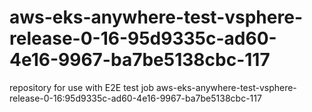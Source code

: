# aws-eks-anywhere-test-vsphere-release-0-16-95d9335c-ad60-4e16-9967-ba7be5138cbc-117
repository for use with E2E test job aws-eks-anywhere-test-vsphere-release-0-16:95d9335c-ad60-4e16-9967-ba7be5138cbc-117
